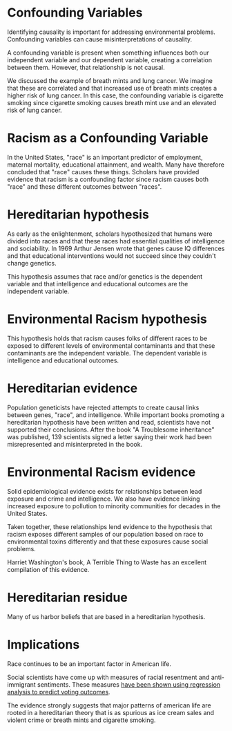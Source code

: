 # Confounding Variables

Identifying causality is important for addressing environmental problems.
Confounding variables can cause misinterpretations of causality.

A confounding variable is present when something influences both our independent variable and our dependent variable, creating a correlation between them.
However, that relationship is not causal.

We discussed the example of breath mints and lung cancer.
We imagine that these are correlated and that increased use of breath mints creates a higher risk of lung cancer.
In this case, the confounding variable is cigarette smoking since cigarette smoking causes breath mint use and an elevated risk of lung cancer.

# Racism as a Confounding Variable

In the United States, "race" is an important predictor of employment, maternal mortality, educational attainment, and wealth.
Many have therefore concluded that "race" causes these things.
Scholars have provided evidence that racism is a confounding factor since racism causes both "race" and these different outcomes between "races".

# Hereditarian hypothesis

As early as the enlightenment, scholars hypothesized that humans were divided into races and that these races had essential qualities of intelligence and sociability.
In 1969 Arthur Jensen wrote that genes cause IQ differences and that educational interventions would not succeed since they couldn't change genetics.

This hypothesis assumes that race and/or genetics is the dependent variable and that intelligence and educational outcomes are the independent variable.

# Environmental Racism hypothesis

This hypothesis holds that racism causes folks of different races to be exposed to different levels of environmental contaminants and that these contaminants are the independent variable.
The dependent variable is intelligence and educational outcomes.

# Hereditarian evidence

Population geneticists have rejected attempts to create causal links between genes, "race", and intelligence.
While important books promoting a hereditarian hypothesis have been written and read, scientists have not supported their conclusions.
After the book "A Troublesome inheritance" was published, 139 scientists signed a letter saying their work had been misrepresented and misinterpreted in the book.

# Environmental Racism evidence

Solid epidemiological evidence exists for relationships between lead exposure and crime and intelligence.
We also have evidence linking increased exposure to pollution to minority communities for decades in the United States.

Taken together, these relationships lend evidence to the hypothesis that racism exposes different samples of our population based on race to environmental toxins differently and that these exposures cause social problems.

Harriet Washington's book, A Terrible Thing to Waste has an excellent compilation of this evidence.

# Hereditarian residue

Many of us harbor beliefs that are based in a hereditarian hypothesis.

# Implications

Race continues to be an important factor in American life.

Social scientists have come up with measures of racial resentment and anti-immigrant sentiments.
These measures
[have been shown using regression analysis to predict voting outcomes](https://www.thenation.com/article/economic-anxiety-didnt-make-people-vote-trump-racism-did/).

The evidence strongly suggests that major patterns of american life are rooted in a hereditarian theory that is as spurious as ice cream sales and violent crime or breath mints and cigarette smoking.

